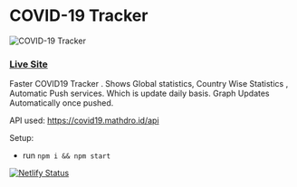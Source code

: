 # COVID-19 Tracker
![COVID-19 Tracker](https://i.ibb.co/X87BqVY/Screenshot-2020-04-13-at-10-14-58.png)

### [Live Site](http://2020covid19tracker.netlify.app/)

Faster COVID19 Tracker . 
Shows Global statistics, 
Country Wise Statistics , 
Automatic Push services. Which is update daily basis.
Graph Updates Automatically once pushed.

API used: https://covid19.mathdro.id/api

Setup:
- run ```npm i && npm start```

[![Netlify Status](https://api.netlify.com/api/v1/badges/b6e4a2da-7f96-45e3-85b7-bcb1f68aa4a1/deploy-status)](https://app.netlify.com/sites/2020covid19tracker/deploys)
